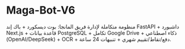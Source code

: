 # Maga-Bot-V6
منظومة متكاملة لإدارة فريق المانجا: بوت ديسكورد + باك إند FastAPI + داشبورد Next.js + قاعدة بيانات PostgreSQL + تكامل Google Drive + ذكاء اصطناعي (OpenAI/DeepSeek) + OCR + دفع/نقاط/تقييم شهري + تنبيهات 24 ساعة.
